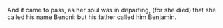 And it came to pass, as her soul was in departing, (for she died) that she called his name Benoni: but his father called him Benjamin.

